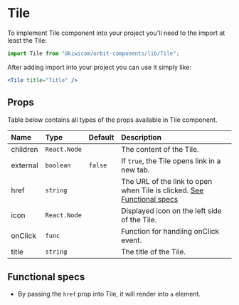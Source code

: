 # Tile
To implement Tile component into your project you'll need to the import at least the Tile:
```jsx
import Tile from "@kiwicom/orbit-components/lib/Tile";
```
After adding import into your project you can use it simply like:
```jsx
<Tile title="Title" />
```
## Props
Table below contains all types of the props available in Tile component.

| Name          | Type                  | Default         | Description                      |
| :------------ | :---------------------| :-------------- | :------------------------------- |
| children      | `React.Node`          |                 | The content of the Tile.
| external      | `boolean`             | `false`         | If `true`, the Tile opens link in a new tab.
| href          | `string`              |                 | The URL of the link to open when Tile is clicked. [See Functional specs](#functional-specs)
| icon          | `React.Node`          |                 | Displayed icon on the left side of the Tile.
| onClick       | `func`                |                 | Function for handling onClick event.
| title         | `string`              |                 | The title of the Tile.

## Functional specs
* By passing the `href` prop into Tile, it will render into `a` element.

